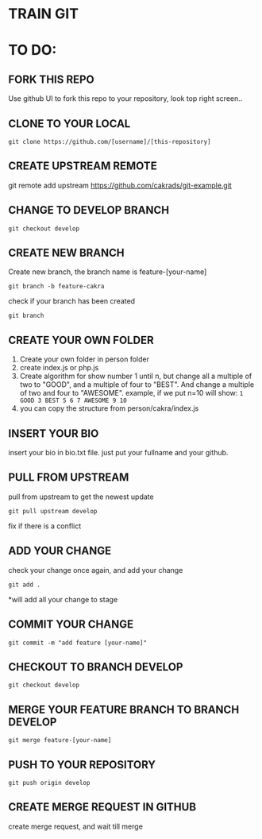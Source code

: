 # TRAIN GIT


# TO DO:

## FORK THIS REPO
Use github UI to fork this repo to your repository, look top right screen..

## CLONE TO YOUR LOCAL
```
git clone https://github.com/[username]/[this-repository]
```

## CREATE UPSTREAM REMOTE
git remote add upstream https://github.com/cakrads/git-example.git

## CHANGE TO DEVELOP BRANCH  
```
git checkout develop
```

## CREATE NEW BRANCH
Create new branch, the branch name is feature-[your-name]
```
git branch -b feature-cakra
```

check if your branch has been created
```
git branch
```

## CREATE YOUR OWN FOLDER
1. Create your own folder in person folder
2. create index.js or php.js
3. Create algorithm for show number 1 until n, 
but change all a multiple of two to "GOOD", and a multiple of four to "BEST".
And change a multiple of two and four to "AWESOME".
example, if we put n=10 will show:
```1 GOOD 3 BEST 5 6 7 AWESOME 9 10```
4. you can copy the structure from person/cakra/index.js

## INSERT YOUR BIO
insert your bio in bio.txt file.
just put your fullname and your github.

## PULL FROM UPSTREAM
pull from upstream to get the newest update
```
git pull upstream develop
```
fix if there is a conflict

## ADD YOUR CHANGE
check your change once again, and add your change 
```
git add .
```
*will add all your change to stage

## COMMIT YOUR CHANGE
```
git commit -m "add feature [your-name]"
```

## CHECKOUT TO BRANCH DEVELOP
```
git checkout develop
```

## MERGE YOUR FEATURE BRANCH TO BRANCH DEVELOP
```
git merge feature-[your-name]
```

## PUSH TO YOUR REPOSITORY
```
git push origin develop
```

## CREATE MERGE REQUEST IN GITHUB
create merge request, and wait till merge